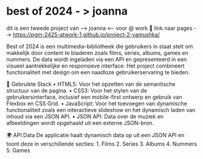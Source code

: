 # best of 2024 - > joanna


dit is een tweede project van --> joanna <-- voor @ work 👾
link naar pages --> https://pgm-2425-atwork-1.github.io/project-2-yamushka/

Best of 2024 is een multimedia-bibliotheek die gebruikers in staat stelt om makkelijk door content te bladeren zoals films, series, albums, games en nummers. De data wordt ingeladen via een API en gepresenteerd in een visueel aantrekkelijke en responsieve interface. Het project combineert functionaliteit met design om een naadloze gebruikerservaring te bieden.

🔧 Gebruikte Stack
	•	HTML5: Voor het opzetten van de semantische structuur van de pagina.
	•	CSS3: Voor het stylen van de gebruikersinterface, inclusief een mobile-first ontwerp en gebruik 
    van Flexbox en CSS Grid.
	•	JavaScript: Voor het toevoegen van dynamische functionaliteit zoals een interactieve slideshow en het dynamisch laden van inhoud via een JSON API.
	•	JSON API: Data over de muziek en afbeeldingen wordt opgehaald uit een externe JSON-bron.


🌍 API Data
De applicatie haalt dynamisch data op uit een JSON API en toont deze in verschillende secties:
	1.	Films
	2.	Series
	3.	Albums
	4.	Nummers
    5.  Games


